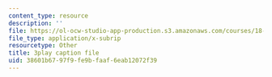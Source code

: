 ```yaml
---
content_type: resource
description: ''
file: https://ol-ocw-studio-app-production.s3.amazonaws.com/courses/18-03sc-differential-equations-fall-2011/38601b6797f9fe9bfaaf6eab12072f39_e3FfmXtkppM.srt
file_type: application/x-subrip
resourcetype: Other
title: 3play caption file
uid: 38601b67-97f9-fe9b-faaf-6eab12072f39
---
```

